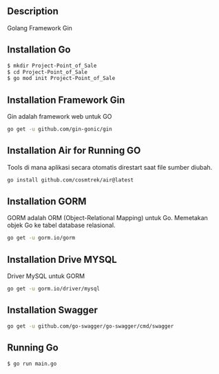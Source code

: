 ## Description

Golang Framework Gin

## Installation Go

```bash
$ mkdir Project-Point_of_Sale
$ cd Project-Point_of_Sale
$ go mod init Project-Point_of_Sale
```

## Installation Framework Gin

Gin adalah framework web untuk GO
```bash
go get -u github.com/gin-gonic/gin
```

## Installation Air for Running GO
Tools di mana aplikasi secara otomatis direstart saat file sumber diubah.
```bash
go install github.com/cosmtrek/air@latest
```

## Installation GORM
GORM adalah ORM (Object-Relational Mapping) untuk Go. Memetakan objek Go ke tabel database relasional.
```bash
go get -u gorm.io/gorm
```

## Installation Drive MYSQL
Driver MySQL untuk GORM
```bash
go get -u gorm.io/driver/mysql
```

## Installation Swagger
```bash
go get -u github.com/go-swagger/go-swagger/cmd/swagger
```

## Running Go
```bash
$ go run main.go
```


